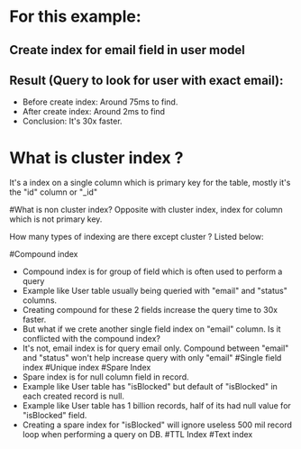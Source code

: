 # For this example:
## Create index for email field in user model
## Result (Query to look for user with exact email):
 - Before create index: Around 75ms to find.
 - After create index: Around 2ms to find
 - Conclusion: It's 30x faster.


# What is cluster index ? 
It's a index on a single column which is primary key for the table, mostly it's the "id" column or "_id"

#What is non cluster index?
Opposite with cluster index, index for column which is not primary key. 

How many types of indexing are there except cluster ? 
Listed below:

#Compound index
- Compound index is for group of field which is often used to perform a query
- Example like User table usually being queried with "email" and "status" columns.
- Creating compound for these 2 fields increase the query time to 30x faster.
- But what if we crete another single field index on "email" column. Is it conflicted with the compound index?
- It's not, email index is for query email only. Compound between "email" and "status" won't help increase query with only "email"
#Single field index
#Unique index
#Spare Index
- Spare index is for null column field in record. 
- Example like User table has "isBlocked" but default of "isBlocked" in each created record is null. 
- Example like User table has 1 billion records, half of its had null value for "isBlocked" field.
- Creating a spare index for "isBlocked" will ignore useless 500 mil record loop when performing a query on DB.
#TTL Index
#Text index

